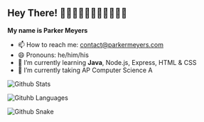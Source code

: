 ## Hey There! 👋👋🏻👋🏼👋🏽👋🏾👋🏿
**My name is Parker Meyers**

- 📫 How to reach me: contact@parkermeyers.com
- 😄 Pronouns: he/him/his
- 🌱 I’m currently learning **Java**, Node.js, Express, HTML & CSS
- 🔭 I’m currently taking AP Computer Science A

![Github Stats](https://github-readme-stats.vercel.app/api?username=ParkerMeyers&count_private=true&show_icons=true&theme=midnight-purple&border_radius=20&border_color=000000)

![Gituhb Languages](https://github-readme-stats.vercel.app/api/top-langs?username=ParkerMeyers&count_private=true&show_icons=true&theme=midnight-purple&border_radius=25&layout=compact&border_color=000000)

![Github Snake](https://github.com/ParkerMeyers/ParkerMeyers/blob/output/github-contribution-grid-snake.svg)
